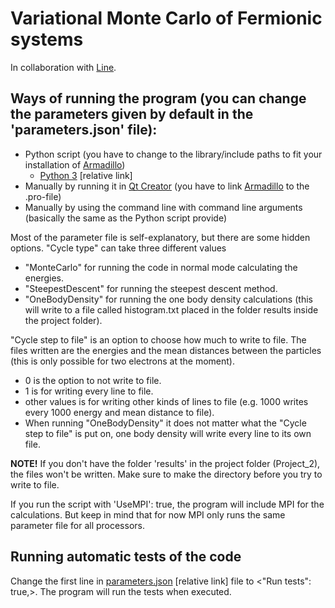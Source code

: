 # Variational Monte Carlo of Fermionic systems

In collaboration with [Line](https://github.com/linegpe).

## Ways of running the program (you can change the parameters given by default in the 'parameters.json' file):
- Python script (you have to change to the library/include paths to fit your installation of [Armadillo](http://arma.sourceforge.net))
  - [Python 3](py3-run.py) [relative link]
- Manually by running it in [Qt Creator](https://www.qt.io) (you have to link [Armadillo](http://arma.sourceforge.net) to the .pro-file)
- Manually by using the command line with command line arguments (basically the same as the Python script provide)

Most of the parameter file is self-explanatory, but there are some hidden options.
"Cycle type" can take three different values
- "MonteCarlo" for running the code in normal mode calculating the energies.
- "SteepestDescent" for running the steepest descent method.
- "OneBodyDensity" for running the one body density calculations (this will write to a file called histogram.txt placed in the folder results inside the project folder).

"Cycle step to file" is an option to choose how much to write to file. The files written are the energies and the mean distances between the particles (this is only possible for two electrons at the moment).
- 0 is the option to not write to file.
- 1 is for writing every line to file.
- other values is for writing other kinds of lines to file (e.g. 1000 writes every 1000 energy and mean distance to file).
- When running "OneBodyDensity" it does not matter what the "Cycle step to file" is put on, one body density will write every line to its own file.

**NOTE!** If you don't have the folder 'results' in the project folder (Project_2), the files won't be written. Make sure to make the directory before you try to write to file.

If you run the script with 'UseMPI': true, the program will include MPI for the calculations. But keep in mind that for now MPI only runs the same parameter file for all processors.

## Running automatic tests of the code
Change the first line in [parameters.json](parameters.json) [relative link] file to <"Run tests": true,>.
The program will run the tests when executed.
